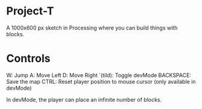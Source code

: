 Project-T
====================

A 1000x600 px sketch in Processing where you can build things with blocks.


Controls
====================

W:				Jump
A: 				Move Left
D:				Move Right
`(tild):		Toggle devMode
BACKSPACE: 	    Save the map
CTRL: 			Reset player position to mouse cursor (only available in devMode)

In devMode, the player can place an infinite number of blocks.